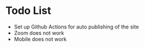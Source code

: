 # Todo List
- Set up Github Actions for auto publishing of the site
- Zoom does not work
- Mobile does not work